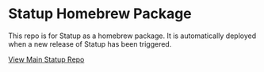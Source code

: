 # Statup Homebrew Package
This repo is for Statup as a homebrew package. It is automatically deployed when a new release of Statup has been triggered. 

[View Main Statup Repo](https://github.com/hunterlong/statup)
